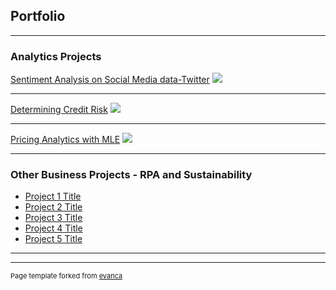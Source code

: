 ## Portfolio

---

### Analytics Projects

[Sentiment Analysis on Social Media data-Twitter](https://github.com/KevweIrikefe/kevweirikefe.github.io/tree/gh-uploads/projects/NLP-Sentiment%20Analysis.html)
<img src="images/dummy_thumbnail.jpg?raw=true"/>

---
[Determining Credit Risk](https://github.com/KevweIrikefe/kevweirikefe.github.io/tree/gh-uploads/projects/Predictive%20model%20to%20determine%20credit%20risk.html)
<img src="images/dummy_thumbnail.jpg?raw=true"/>

---
[Pricing Analytics with MLE](https://github.com/KevweIrikefe/kevweirikefe.github.io/tree/gh-uploads//projects/PricingProject.html)
<img src="images/dummy_thumbnail.jpg?raw=true"/>

---

### Other Business Projects - RPA and Sustainability 

- [Project 1 Title](http://example.com/)
- [Project 2 Title](http://example.com/)
- [Project 3 Title](http://example.com/)
- [Project 4 Title](http://example.com/)
- [Project 5 Title](http://example.com/)

---




---
<p style="font-size:11px">Page template forked from <a href="https://github.com/evanca/quick-portfolio">evanca</a></p>
<!-- Remove above link if you don't want to attibute -->
